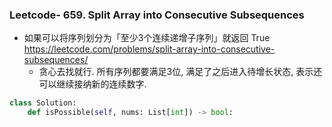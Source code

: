 

### Leetcode- 659. Split Array into Consecutive Subsequences

- 如果可以将序列划分为「至少3个连续递增子序列」就返回 True https://leetcode.com/problems/split-array-into-consecutive-subsequences/
  - 贪心去找就行. 所有序列都要满足3位, 满足了之后进入待增长状态, 表示还可以继续接纳新的连续数字.

```py
class Solution:
    def isPossible(self, nums: List[int]) -> bool:
        
```



